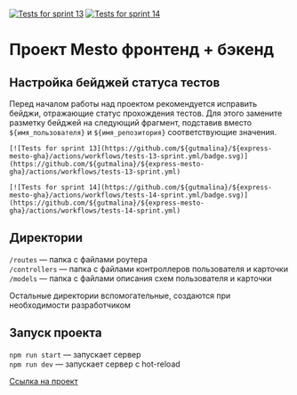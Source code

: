 <!-- [![Tests](https://github.com/yandex-praktikum/express-mesto-gha/actions/workflows/tests-13-sprint.yml/badge.svg)](https://github.com/yandex-praktikum/express-mesto-gha/actions/workflows/tests-13-sprint.yml) [![Tests](https://github.com/yandex-praktikum/express-mesto-gha/actions/workflows/tests-14-sprint.yml/badge.svg)](https://github.com/yandex-praktikum/express-mesto-gha/actions/workflows/tests-14-sprint.yml) -->
[![Tests for sprint 13](https://github.com/${gutmalina}/${express-mesto-gha}/actions/workflows/tests-13-sprint.yml/badge.svg)](https://github.com/${gutmalina}/${express-mesto-gha}/actions/workflows/tests-13-sprint.yml) [![Tests for sprint 14](https://github.com/${gutmalina}/${express-mesto-gha}/actions/workflows/tests-14-sprint.yml/badge.svg)](https://github.com/${gutmalina}/${express-mesto-gha}/actions/workflows/tests-14-sprint.yml)
# Проект Mesto фронтенд + бэкенд



## Настройка бейджей статуса тестов
Перед началом работы над проектом рекомендуется исправить бейджи, отражающие статус прохождения тестов.
Для этого замените разметку бейджей на следующий фрагмент, подставив вместо `${имя_пользователя}` и `${имя_репозитория}` соответствующие значения.

```
[![Tests for sprint 13](https://github.com/${gutmalina}/${express-mesto-gha}/actions/workflows/tests-13-sprint.yml/badge.svg)](https://github.com/${gutmalina}/${express-mesto-gha}/actions/workflows/tests-13-sprint.yml) 

[![Tests for sprint 14](https://github.com/${gutmalina}/${express-mesto-gha}/actions/workflows/tests-14-sprint.yml/badge.svg)](https://github.com/${gutmalina}/${express-mesto-gha}/actions/workflows/tests-14-sprint.yml)
```


## Директории

`/routes` — папка с файлами роутера  
`/controllers` — папка с файлами контроллеров пользователя и карточки   
`/models` — папка с файлами описания схем пользователя и карточки  
  
Остальные директории вспомогательные, создаются при необходимости разработчиком

## Запуск проекта

`npm run start` — запускает сервер   
`npm run dev` — запускает сервер с hot-reload


[Ссылка на проект](https://github.com/gutmalina/express-mesto-gha)